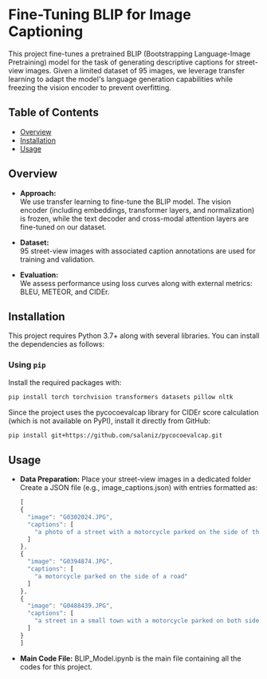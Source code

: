 # Fine-Tuning BLIP for Image Captioning

This project fine-tunes a pretrained BLIP (Bootstrapping Language-Image Pretraining) model for the task of generating descriptive captions for street-view images. Given a limited dataset of 95 images, we leverage transfer learning to adapt the model's language generation capabilities while freezing the vision encoder to prevent overfitting.

## Table of Contents

- [Overview](#overview)
- [Installation](#installation)
- [Usage](#usage)

## Overview

- **Approach:**  
  We use transfer learning to fine-tune the BLIP model. The vision encoder (including embeddings, transformer layers, and normalization) is frozen, while the text decoder and cross-modal attention layers are fine-tuned on our dataset.
  
- **Dataset:**  
  95 street-view images with associated caption annotations are used for training and validation.
  
- **Evaluation:**  
  We assess performance using loss curves along with external metrics: BLEU, METEOR, and CIDEr.


## Installation

This project requires Python 3.7+ along with several libraries. You can install the dependencies as follows:

### Using `pip`

Install the required packages with:
```bash
pip install torch torchvision transformers datasets pillow nltk
```

Since the project uses the pycocoevalcap library for CIDEr score calculation (which is not available on PyPI), install it directly from GitHub:

```bash
pip install git+https://github.com/salaniz/pycocoevalcap.git
```

## Usage 

- **Data Preparation:**
  Place your street-view images in a dedicated folder
  Create a JSON file (e.g., image_captions.json) with entries formatted as:
  ```js
  [
  {
    "image": "G0302024.JPG",
    "captions": [
      "a photo of a street with a motorcycle parked on the side of the road"
    ]
  },
  {
    "image": "G0394874.JPG",
    "captions": [
      "a motorcycle parked on the side of a road"
    ]
  },
  {
    "image": "G0488439.JPG",
    "captions": [
      "a street in a small town with a motorcycle parked on both sides of the road"
    ]
  }
  ]

- **Main Code File:** 
BLIP_Model.ipynb is the main file containing all the codes for this project.

